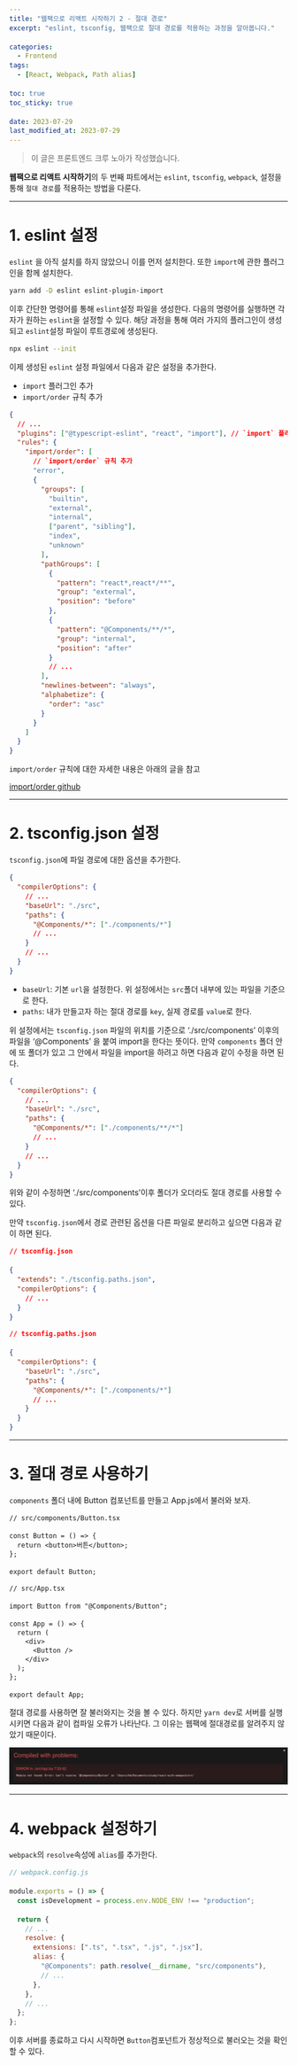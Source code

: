 ```yaml
---
title: "웹팩으로 리액트 시작하기 2 - 절대 경로"
excerpt: "eslint, tsconfig, 웹팩으로 절대 경로를 적용하는 과정을 알아봅니다."

categories:
  - Frontend
tags:
  - [React, Webpack, Path alias]

toc: true
toc_sticky: true

date: 2023-07-29
last_modified_at: 2023-07-29
---
```


> 이 글은 프론트엔드 크루 노아가 작성했습니다.

**웹팩으로 리액트 시작하기**의 두 번째 파트에서는 `eslint`, `tsconfig`, `webpack`, 설정을 통해 `절대 경로`를 적용하는 방법을 다룬다.

---

# 1. eslint 설정

`eslint` 을 아직 설치를 하지 않았으니 이를 먼저 설치한다. 또한 `import`에 관한 플러그인을 함께 설치한다.

```bash
yarn add -D eslint eslint-plugin-import
```

이후 간단한 명령어를 통해 `eslint`설정 파일을 생성한다. 다음의 명령어를 실행하면 각자가 원하는 `eslint`을 설정할 수 있다. 해당 과정을 통해 여러 가지의 플러그인이 생성되고 `eslint`설정 파일이 루트경로에 생성된다.

```bash
npx eslint --init
```

이제 생성된 `eslint` 설정 파일에서 다음과 같은 설정을 추가한다.

- `import` 플러그인 추가
- `import/order` 규칙 추가

```json
{
  // ...
  "plugins": ["@typescript-eslint", "react", "import"], // `import` 플러그인 추가
  "rules": {
    "import/order": [
      // `import/order` 규칙 추가
      "error",
      {
        "groups": [
          "builtin",
          "external",
          "internal",
          ["parent", "sibling"],
          "index",
          "unknown"
        ],
        "pathGroups": [
          {
            "pattern": "react*,react*/**",
            "group": "external",
            "position": "before"
          },
          {
            "pattern": "@Components/**/*",
            "group": "internal",
            "position": "after"
          }
          // ...
        ],
        "newlines-between": "always",
        "alphabetize": {
          "order": "asc"
        }
      }
    ]
  }
}
```

`import/order` 규칙에 대한 자세한 내용은 아래의 글을 참고

[import/order github](https://github.com/import-js/eslint-plugin-import/blob/main/docs/rules/order.md)

---

# 2. tsconfig.json 설정

`tsconfig.json`에 파일 경로에 대한 옵션을 추가한다.

```json
{
  "compilerOptions": {
    // ...
    "baseUrl": "./src",
    "paths": {
      "@Components/*": ["./components/*"]
      // ...
    }
    // ...
  }
}
```

- `baseUrl`: 기본 `url`을 설정한다. 위 설정에서는 `src`폴더 내부에 있는 파일을 기준으로 한다.
- `paths`: 내가 만들고자 하는 절대 경로를 `key`, 실제 경로를 `value`로 한다.

위 설정에서는 `tsconfig.json` 파일의 위치를 기준으로 ‘./src/components’ 이후의 파일을 ‘@Components’ 을 붙여 import을 한다는 뜻이다. 만약 `components` 폴더 안에 또 폴더가 있고 그 안에서 파일을 import을 하려고 하면 다음과 같이 수정을 하면 된다.

```json
{
  "compilerOptions": {
    // ...
    "baseUrl": "./src",
    "paths": {
      "@Components/*": ["./components/**/*"]
      // ...
    }
    // ...
  }
}
```

위와 같이 수정하면 ‘./src/components’이후 폴더가 오더라도 절대 경로를 사용할 수 있다.

만약 `tsconfig.json`에서 경로 관련된 옵션을 다른 파일로 분리하고 싶으면 다음과 같이 하면 된다.

```json
// tsconfig.json

{
  "extends": "./tsconfig.paths.json",
  "compilerOptions": {
    // ...
  }
}
```

```json
// tsconfig.paths.json

{
  "compilerOptions": {
    "baseUrl": "./src",
    "paths": {
      "@Components/*": ["./components/*"]
      // ...
    }
  }
}
```

---

# 3. 절대 경로 사용하기

`components` 폴더 내에 Button 컴포넌트를 만들고 App.js에서 불러와 보자.

```tsx
// src/components/Button.tsx

const Button = () => {
  return <button>버튼</button>;
};

export default Button;
```

```tsx
// src/App.tsx

import Button from "@Components/Button";

const App = () => {
  return (
    <div>
      <Button />
    </div>
  );
};

export default App;
```

절대 경로를 사용하면 잘 불러와지는 것을 볼 수 있다. 하지만 `yarn dev`로 서버를 실행시키면 다음과 같이 컴파일 오류가 나타난다. 그 이유는 웹팩에 절대경로를 알려주지 않았기 때문이다.

<div style="text-align: center"> <img src="https://github.com/haru-study/haru-study.github.io/blob/main/_posts/img/path_error.png?raw=true"> </div>

---

# 4. webpack 설정하기

`webpack`의 `resolve`속성에 `alias`를 추가한다.

```javascript
// webpack.config.js

module.exports = () => {
  const isDevelopment = process.env.NODE_ENV !== "production";

  return {
    // ...
    resolve: {
      extensions: [".ts", ".tsx", ".js", ".jsx"],
      alias: {
        "@Components": path.resolve(__dirname, "src/components"),
        // ...
      },
    },
    // ...
  };
};
```

이후 서버를 종료하고 다시 시작하면 `Button`컴포넌트가 정상적으로 불러오는 것을 확인할 수 있다.
